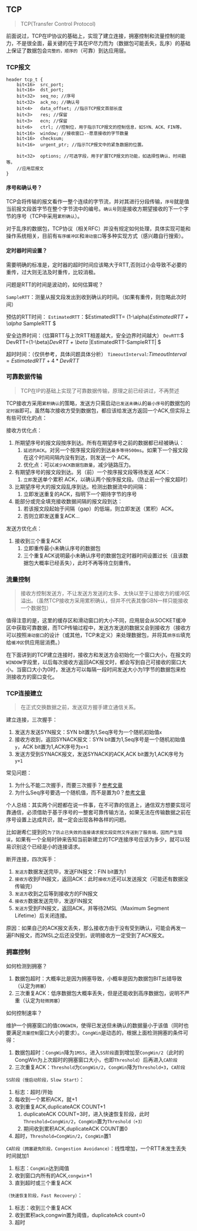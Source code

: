 ## TCP
> TCP(Transfer Control Protocol)

前面说过，TCP在IP协议的基础上，实现了建立连接，拥塞控制和流量控制的能力，不是很全面，最关键的在于其在IP尽力而为（数据包可能丢失，乱序）的基础上保证了数据包会`完整的，顺序的`（可靠）到达应用层。

### TCP报文

```P4
header tcp_t {
    bit<16>  src_port;
    bit<16>  dst_port;
    bit<32>  seq_no; //序号
    bit<32>  ack_no; //确认号
    bit<4>   data_offset; //指示TCP报文首部长度
    bit<3>   res; //保留
    bit<3>   ecn; //保留
    bit<6>   ctrl; //控制位，用于指示TCP报文的控制信息，如SYN、ACK、FIN等。
    bit<16>  window; //接收窗口--愿意接收的字节数量
    bit<16>  checksum;
    bit<16>  urgent_ptr; //指示TCP报文中的紧急数据的位置。
    
    bit<32>  options; //可选字段，用于扩展TCP报文的功能，如选择性确认、时间戳等。
    //应用层报文
}
```

#### 序号和确认号？

TCP会将传输的报文看作一整个连续的字节流，并对其进行分段传输，`序号`就是值当前报文段首字节在整个字节流中的编号。`确认号`则是接收方期望接收的下一个字节的序号（TCP中采用`累积确认`）。

对于乱序的数据包，TCP协议（相关RFC）并没有规定如何处理，具体实现可能和操作系统相关，目前有`有序缓冲区`和`滑动窗口`等多种实现方式（感兴趣自行搜索）。

#### 定时器时间设置？

需要明确的标准是，定时器的超时时间应该略大于RTT,否则过小会导致不必要的重传，过大则无法及时重传，比较消极。

问题是RTT的时间是波动的，如何估算呢？

`SampleRTT`：测量从报文段发出到收到确认的时间。（如果有重传，则忽略此次时间）

预估的RTT时间：
`EstimatedRTT`：$EstimatedRTT= (1-\alpha)*EstimatedRTT + \alpha* SampleRTT  $

安全边界时间：（估算RTT与上次RTT相差越大，安全边界时间越大）
`DevRTT`:$ DevRTT=(1-\beta)*DevRTT + \beta* |EstimatedRTT-SampleRTT| $

超时时间：（仅供参考，具体问题具体分析）
`TimeoutInterval`:$TimeoutInterval = EstimatedRTT + 4*DevRTT$


### 可靠数据传输
> TCP在IP的基础上实现了可靠数据传输，原理之前已经讲过，不再赘述

TCP接收方采用`累积确认`的策略，发送方只需启动`已发送未确认`的`最小序号`的数据包的`定时器`即可。虽然每次接收方受到数据包，都应该给发送方返回一个ACK,但实际上有些可优化的点：

接收方优化点：

1. 所期望序号的报文段按序到达。所有在期望序号之前的数据都已经被确认：
    1. `延迟的ACK`。对另一个按序报文段的到达`最多等待500ms`。如果下一个报文段在这个时间间隔内没有到达，则发送一个 ACK。
    2. 优化点：可以`减少ACK数据包数量`，减少链路压力。
2. 有期望序号的报文段到达。另（前）一个按序报文段等待发送 ACK：
    1. `立即`发送单个累积 ACK，以确认两个按序报文段。（防止前一个报文超时）
3. 比期望序号大的报文段乱序到达。检测出数据流中的间隔：
    1. 立即发送重复的ACK，指明下一个期待字节的序号
4. 能部分或完全填充接收数据间隔的报文段到达：
    1. 若该报文段起始于间隔（gap）的低端，则立即发送（累积）ACK。
    2. 否则立即发送重复ACK...

发送方优化点：

1. 接收到三个重复ACK
    1. 立即重传最小未确认序号的数据包
    2. 三个重复ACK说明最小未确认序号的数据包定时器时间设置过长（且该数据包大概率已经丢失），此时不再等待立刻重传。

### 流量控制
> 接收方控制发送方，不让发送方发送的太多、太快以至于让接收方的缓冲区溢出。（虽然TCP接收方采用累积确认，但并不代表其像GBN一样只能接收一个数据包）

值得注意的是，这里的缓存区和滑动窗口的大小不同，应用层会从SOCKET缓冲区中获取可靠数据，而TCP传输过程中，发送方发送的数据又会到接收方（接收方可以按照`滑动窗口`的设计（或其他，TCP未定义）来处理数据包，并将其`排序后`填充给`缓冲区`供应用层消费。）

在下面讲到的TCP建立连接时，接收方和发送方会初始化一个窗口大小，在报文的`WINDOW`字段里，以后每次接收方返回ACK报文时，都会写到自己可接收的窗口大小。当窗口大小为0时，发送方可以每隔一段时间发送大小为1字节的数据包来检测接收方的窗口变化。

### TCP连接建立
> 在正式交换数据之前，发送双方握手建立通信关系。

建立连接，三次握手：

1. 发送方发送SYN报文：SYN bit置为1,Seq序号为一个随机初始值`x`
2. 接收方收到，返回SYNACK报文：SYN bit置为1,Seq序号是一个随机初始值`y`，ACK bit置为1,ACK序号为`x+1`
3. 发送方受到SYNACK报文，发送SYNACK的ACK,ACK bit置为1,ACK序号为`y+1`

常见问题：

1. 为什么不能二次握手，而要三次握手？[参考文章](https://www.zhihu.com/question/24853633/answer/573627478)
2. 为什么Seq序号要选一个随机值，而不是置为0？[参考文章](https://www.zhihu.com/question/53658729)

个人总结：其实两个问题都在说一件事，在不可靠的信道上，通信双方想要实现可靠通信，必须借助于基于序号的一整套可靠传输方法，如果无法在传输数据之前在序号设置上达成共识，就一定会出现各种各样的问题。

比如谢希仁提到的`为了防止已失效的连接请求报文段突然又传送到了服务端，因而产生错误`，如果有一个全局时钟来告知当前新建立的TCP连接序号应该为多少，就可以轻易识别这个已经是小的连接请求。

断开连接，四次挥手：

1. `发送方`数据发送完毕，发送FIN报文：FIN bit置为1
2. `接收方`收到FIN报文，返回ACK：此时`接收方`还可以发送报文（可能还有数据没传输完）
3. `发送方`收到之后等到接收方的FIN报文
4. `接收方`数据发送完毕，发送FIN报文
5. `发送方`受到FIN报文，返回ACK，并等待2MSL（Maximum Segment Lifetime）后关闭连接。

原因：如果自己的ACK报文丢失，那么接收方由于没有受到确认，可能会再发一遍FIN报文，而2MSL之后还没受到，说明接收方一定受到了ACK报文。

### 拥塞控制

如何检测到拥塞？

1. 数据包超时：大概率比是因为拥塞导致，小概率是因为数据包BIT出错导致（认定为`拥塞`）
2. 三次重复ACK：低序数据包大概率丢失，但是还能收到高序数据包，说明不严重（认定为`轻微拥塞`）

如何控制速率？

维护一个拥塞窗口的值`CONGWIN`，使得已发送但未确认的数据量小于该值（同时也要满足`流量控制`窗口大小的要求）。`CongWin`是动态的，根据上面检测拥塞的条件可得：

1. 数据包超时：`CongWin`降为`1MSS`，进入`SS阶段`直到增加至`CongWin/2`（此时的CongWin为上次超时的拥塞窗口大小，也即`Threshold`）后再进入`CA阶段`
2. 三次重复ACK：`Threshold`为`CongWin/2`，`CongWin`降为`Threshold+3`，`CA阶段`

`SS阶段（慢启动阶段，Slow Start）`：
1. 标志：超时/开始
2. 每收到一个累积ACK，就+1
3. 收到重复ACK,duplicateACK COUNT+1
    1. duplicateACK COUNT=3时，进入快速恢复阶段，此时`Threshold=CongWin/2`，`CongWin`置为`Threshold（+3）`
    2. 期间收到累积ACK,duplicateACK COUNT置0
4. 超时，`Threshold=CongWin/2`，`CongWin`置1

`CA阶段（拥塞避免阶段，Congestion Avoidance）`：线性增加，一个RTT未发生丢失时间就加1
1. 标志：`CongWin`达到阈值
2. 收到窗口内所有的ACK,`congwin`+1
3. 直到超时或三个重复ACK

`（快速恢复阶段，Fast Recovery）`：
1. 标志：收到三个重复ACK
2. 收到累积ack,congwin置为阈值，duplicateAck count=0
3. 超时